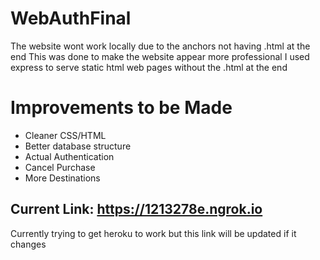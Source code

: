 # WebAuthFinal
The website wont work locally due to the anchors not having .html at the end
This was done to make the website appear more professional
I used express to serve static html web pages without the .html at the end

Improvements to be Made
=
- Cleaner CSS/HTML
- Better database structure
- Actual Authentication
- Cancel Purchase
- More Destinations

Current Link: https://1213278e.ngrok.io
-
Currently trying to get heroku to work but this link will be updated if it changes
